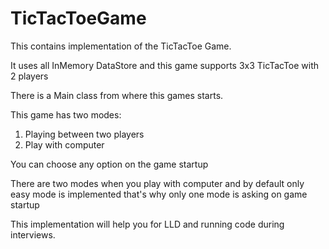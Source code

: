 # TicTacToeGame

This contains implementation of the TicTacToe Game.

It uses all InMemory DataStore and this game supports 3x3 TicTacToe with 2 players

There is a Main class from where this games starts.

This game has two modes:

1. Playing between two players
2. Play with computer

You can choose any option on the game startup 

There are two modes when you play with computer and by default only easy mode is implemented
that's why only one mode is asking on game startup

This implementation will help you for LLD and running code during interviews.